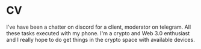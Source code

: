 # CV
I've have been a chatter on discord for a client, moderator on telegram. All these tasks executed with my phone. I'm a crypto and Web 3.0 enthusiast and I really hope to do get things in the crypto space with available devices.
